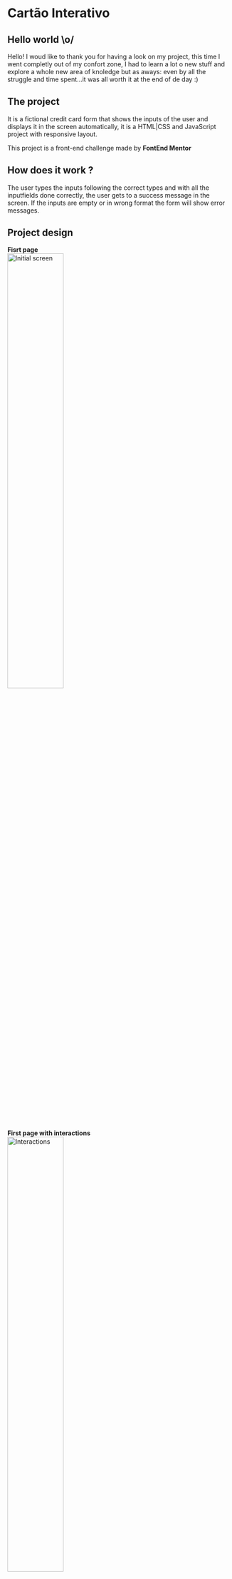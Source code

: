 # Cartão Interativo

## Hello world \o/
Hello! I woud like to thank you for having a look on my project, this time I went completly out of my confort zone, I had to learn a lot o new stuff and explore a whole new area of knoledge but as aways: even by all the struggle and time spent...it was all worth it at the end of de day :)<br>

## The project
It is a fictional credit card form that shows the inputs of the user and displays it in the screen automatically, it is a HTML|CSS and JavaScript project with responsive layout.  

This project is a front-end challenge made by **FontEnd Mentor**

## How does it work ?
The user types the inputs following the correct types and with all the inputfields done correctly, the user gets to a success message in the screen. If the inputs are empty or in wrong format the form will show error messages. 

## Project design

**Fisrt page**<br>
 <img width=50% textAlign="center" src="./img/screenshots/inicio.png" alt="Initial screen">
 
 **First page with interactions**<br>
 <img width=50% src="./img/screenshots/inicio_interacao" alt="Interactions">
   
 **success screen**<br>
 <img width=50% src="./img/screenshots/inicio__interacao_sucesso" alt="success screen">

 **Error messages**
  <img width=50% src="./img/screenshots/error_messages" alt="error messages">

